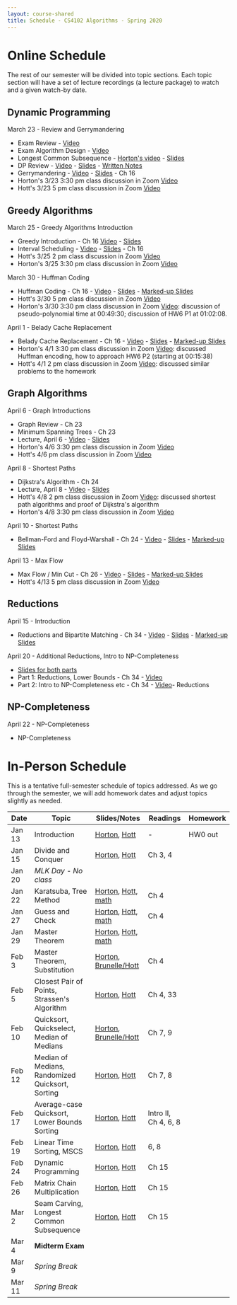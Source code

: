 ```yaml
---
layout: course-shared 
title: Schedule - CS4102 Algorithms - Spring 2020 
---
```


# Online Schedule

The rest of our semester will be divided into topic sections.  Each topic section will have a set of lecture recordings (a lecture package) to watch and a given watch-by date.

## Dynamic Programming

March 23 - Review and Gerrymandering

- Exam Review - [Video](https://uva.hosted.panopto.com/Panopto/Pages/Viewer.aspx?id=c1824782-3252-4842-b0a0-ab830121301d)
- Exam Algorithm Design - [Video](https://uva.hosted.panopto.com/Panopto/Pages/Viewer.aspx?id=a219a94f-7e8b-4649-a541-ab8300119751)
- Longest Common Subsequence - [Horton's video](https://uva.hosted.panopto.com/Panopto/Pages/Viewer.aspx?id=fdde7c3d-bad1-4afa-99a4-ab85011e9a24) - [Slides](lectures/horton/cs4102_L14-pt2_LCS_horton.pdf)
- DP Review - [Video](https://uva.hosted.panopto.com/Panopto/Pages/Viewer.aspx?id=15fec513-9015-4cae-882b-ab87014cc59b) - [Slides](lectures/l15-review.pdf) - [Written Notes](lectures/l15-review-written.pdf)
- Gerrymandering - [Video](https://uva.hosted.panopto.com/Panopto/Pages/Viewer.aspx?id=8b613684-720a-4167-a32e-ab7e016ea13f) - [Slides](lectures/l15-gerrymander.pdf) - Ch 16
- Horton's 3/23 3:30 pm class discussion in Zoom [Video](https://collab.its.virginia.edu/access/content/group/243b8e8c-7729-4a40-ac2f-e165f4ae6567/Zoom%20Q_A%20Sessions/) 
- Hott's 3/23 5 pm class discussion in Zoom [Video](https://collab.its.virginia.edu/access/content/group/243b8e8c-7729-4a40-ac2f-e165f4ae6567/Zoom%20Q_A%20Sessions/) 

## Greedy Algorithms

March 25 - Greedy Algorithms Introduction

- Greedy Introduction - Ch 16 [Video](https://uva.hosted.panopto.com/Panopto/Pages/Viewer.aspx?id=a23a2c3e-0e7c-4d79-8ab4-ab8901322a65) - [Slides](lectures/horton/cs4102_L16_intro.pdf)
- Interval Scheduling - [Video](https://uva.hosted.panopto.com/Panopto/Pages/Viewer.aspx?id=00506912-5118-45cf-8828-ab89002117bf) - [Slides](lectures/l16-interval-scheduling.pdf) - Ch 16
- Hott's 3/25 2 pm class discussion in Zoom [Video](https://collab.its.virginia.edu/access/content/group/243b8e8c-7729-4a40-ac2f-e165f4ae6567/Zoom%20Q_A%20Sessions/) 
- Horton's 3/25 3:30 pm class discussion in Zoom [Video](https://collab.its.virginia.edu/access/content/group/243b8e8c-7729-4a40-ac2f-e165f4ae6567/Zoom%20Q_A%20Sessions/)


March 30 - Huffman Coding

- Huffman Coding - Ch 16 - [Video](https://uva.hosted.panopto.com/Panopto/Pages/Viewer.aspx?id=3b1c8d50-2efe-45bd-abd0-ab8e0047b241) - [Slides](lectures/l17_greedyHuffman.pdf) - [Marked-up Slides](lectures/l17_greedyHuffman_written.pdf)
- Hott's 3/30 5 pm class discussion in Zoom [Video](https://collab.its.virginia.edu/access/content/group/243b8e8c-7729-4a40-ac2f-e165f4ae6567/Zoom%20Q_A%20Sessions/) 
- Horton's 3/30 3:30 pm class discussion in Zoom [Video](https://collab.its.virginia.edu/access/content/group/243b8e8c-7729-4a40-ac2f-e165f4ae6567/Zoom%20Q_A%20Sessions/): discussion of pseudo-polynomial time at 00:49:30; discussion of HW6 P1 at 01:02:08.


April 1 - Belady Cache Replacement

- Belady Cache Replacement - Ch 16 - [Video](https://uva.hosted.panopto.com/Panopto/Pages/Viewer.aspx?id=efcd7af9-f766-4bbd-b02c-ab8f016692f0) - [Slides](lectures/l18_greedyCache.pdf) - [Marked-up Slides](lectures/l18_greedyCache_written.pdf)
- Horton's 4/1 3:30 pm class discussion in Zoom [Video](https://collab.its.virginia.edu/access/content/group/243b8e8c-7729-4a40-ac2f-e165f4ae6567/Zoom%20Q_A%20Sessions/): discussed Huffman encoding, how to approach HW6 P2 (starting at 00:15:38)
- Hott's 4/1 2 pm class discussion in Zoom [Video](https://collab.its.virginia.edu/access/content/group/243b8e8c-7729-4a40-ac2f-e165f4ae6567/Zoom%20Q_A%20Sessions/): discussed similar problems to the homework



## Graph Algorithms

April 6 - Graph Introductions
- Graph Review - Ch 23
- Minimum Spanning Trees - Ch 23
- Lecture, April 6 - [Video](https://uva.hosted.panopto.com/Panopto/Pages/Viewer.aspx?id=d1a2aa3a-415f-4885-8553-ab9501012ddf) - [Slides](lectures/l19_MST.pdf) 
- Horton's 4/6 3:30 pm class discussion in Zoom [Video](https://collab.its.virginia.edu/access/content/group/243b8e8c-7729-4a40-ac2f-e165f4ae6567/Zoom%20Q_A%20Sessions/)
- Hott's 4/6 pm class discussion in Zoom [Video](https://collab.its.virginia.edu/access/content/group/243b8e8c-7729-4a40-ac2f-e165f4ae6567/Zoom%20Q_A%20Sessions/)

April 8 - Shortest Paths
- Dijkstra's Algorithm - Ch 24
- Lecture, April 8 - [Video](https://uva.hosted.panopto.com/Panopto/Pages/Viewer.aspx?id=b5916ec0-e4a5-43b4-9ffc-ab9701560b57) - [Slides](lectures/l20_SP.pdf) 
- Hott's 4/8 2 pm class discussion in Zoom [Video](https://collab.its.virginia.edu/access/content/group/243b8e8c-7729-4a40-ac2f-e165f4ae6567/Zoom%20Q_A%20Sessions/): discussed shortest path algorithms and proof of Dijkstra's algorithm
- Horton's 4/8 3:30 pm class discussion in Zoom [Video](https://collab.its.virginia.edu/access/content/group/243b8e8c-7729-4a40-ac2f-e165f4ae6567/Zoom%20Q_A%20Sessions/)

April 10 - Shortest Paths
- Bellman-Ford and Floyd-Warshall - Ch 24 - [Video](https://uva.hosted.panopto.com/Panopto/Pages/Viewer.aspx?id=b3031eb9-c1df-47cb-af97-ab9801125977) - [Slides](lectures/l21_BellmanFord.pdf) - [Marked-up Slides](lectures/l21_BellmanFord_written.pdf) 

April 13 - Max Flow

- Max Flow / Min Cut - Ch 26 - [Video](https://uva.hosted.panopto.com/Panopto/Pages/Viewer.aspx?id=bccacb60-d638-4523-b402-ab98017cdb2c) - [Slides](lectures/l22_maxflow.pdf) - [Marked-up Slides](lectures/l22_maxflow_written.pdf)
- Hott's 4/13 5 pm class discussion in Zoom [Video](https://collab.its.virginia.edu/access/content/group/243b8e8c-7729-4a40-ac2f-e165f4ae6567/Zoom%20Q_A%20Sessions/) 

## Reductions

April 15 - Introduction

- Reductions and Bipartite Matching - Ch 34 - [Video](https://uva.hosted.panopto.com/Panopto/Pages/Viewer.aspx?id=3c08b6dc-ffd4-4c80-9d1d-ab9c01858704) - [Slides](lectures/l23_Bipartite_Reductions.pdf) - [Marked-up Slides](lectures/l23_Bipartite_Reductions_written.pdf)

April 20 - Additional Reductions, Intro to NP-Completeness

- [Slides for both parts](lectures/L24.pdf)
- Part 1: Reductions, Lower Bounds - Ch 34 - [Video](https://uva.hosted.panopto.com/Panopto/Pages/Viewer.aspx?id=b4d36522-a9dc-402a-ab78-aba3010b5ac8)
- Part 2: Intro to NP-Completeness etc - Ch 34 - [Video](https://uva.hosted.panopto.com/Panopto/Pages/Viewer.aspx?id=c8c96a97-dd76-44a2-812d-aba30116f141)- Reductions


## NP-Completeness



April 22 - NP-Completeness

- NP-Completeness

# In-Person Schedule

This is a tentative full-semester schedule of topics addressed.  As we go through the semester, we will add homework dates and adjust topics slightly as needed.

| Date    | Topic                                            | Slides/Notes                                                                                                            | Readings             | Homework |
| ------- | ------                                           | -----                                                                                                                   | ------               | -------  |
| Jan 13  | Introduction                                     | [Horton](lectures/horton/l1.pdf), [Hott](lectures/robbie/l1.pdf)                                                        | -                    | HW0 out  |
| Jan 15  | Divide and Conquer                               | [Horton](lectures/horton/l2.pdf), [Hott](lectures/robbie/l2.pdf)                                                        | Ch 3, 4              |          |
| Jan 20  | *MLK Day - No class*                             |                                                                                                                         |                      |          |
| Jan 22  | Karatsuba, Tree Method                           | [Horton](lectures/horton/cs4102_L3_horton.pdf), [Hott](lectures/robbie/l3.pdf), [math](lectures/day3-proofs.pdf)        | Ch 4                 |          |
| Jan 27  | Guess and Check                                  | [Horton](lectures/horton/cs4102_L4_horton.pdf), [Hott](lectures/robbie/l4.pdf), [math](lectures/day4-proofs.pdf)        | Ch 4                 |          |
| Jan 29  | Master Theorem                                   | [Horton](lectures/horton/cs4102_L5_Master_horton.pdf), [Hott](lectures/robbie/l5.pdf), [math](lectures/day5-proofs.pdf) |                      |          |
| Feb 3   | Master Theorem, Substitution                     | [Horton](lectures/horton/cs4102-L6-closestpair-horton.pdf), [Brunelle/Hott](lectures/robbie/l6.pdf)                     | Ch 4                 |          |
| Feb 5   | Closest Pair of Points, Strassen's Algorithm     | [Horton](lectures/horton/cs4102_L7_closestpair_Strassen_horton.pdf), [Hott](lectures/robbie/l7.pdf)                     | Ch 4, 33             |          |
| Feb 10  | Quicksort, Quickselect, Median of Medians        | [Horton](lectures/horton/L8.pdf), [Brunelle/Hott](lectures/robbie/l8.pdf)                                               | Ch 7, 9              |          |
| Feb 12  | Median of Medians, Randomized Quicksort, Sorting | [Horton](lectures/horton/L9_horton.pdf), [Hott](lectures/robbie/l9.pdf)                                                 | Ch 7, 8              |          |
| Feb 17  | Average-case Quicksort, Lower Bounds Sorting     | [Horton](lectures/horton/L10.pdf), [Hott](lectures/robbie/l10.pdf)                                                      | Intro II, Ch 4, 6, 8 |          |
| Feb 19  | Linear Time Sorting, MSCS                        | [Horton](lectures/horton/L11.pdf), [Hott](lectures/robbie/l11.pdf)                                                      | 6, 8                 |          |
| Feb 24  | Dynamic Programming                              | [Horton](lectures/horton/L12.pdf), [Hott](lectures/robbie/l12.pdf)                                                      | Ch 15                |          |
| Feb 26  | Matrix Chain Multiplication                      | [Horton](lectures/horton/L13.pdf), [Hott](lectures/robbie/l13.pdf)                                                      | Ch 15                |          |
| Mar 2   | Seam Carving, Longest Common Subsequence         | [Horton](lectures/horton/L14.pdf), [Hott](lectures/robbie/l14.pdf)                                                      | Ch 15                |          |
| Mar 4   | **Midterm Exam**                                 |                                                                                                                         |                      |          |
| Mar 9   | *Spring Break*                                   |                                                                                                                         |                      |          |
| Mar 11  | *Spring Break*                                   |                                                                                                                         |                      |          |


